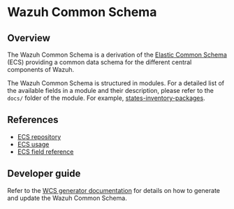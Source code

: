 # Wazuh Common Schema

## Overview

The Wazuh Common Schema is a derivation of the [Elastic Common Schema](https://www.elastic.co/guide/en/ecs/current/ecs-field-reference.html) (ECS) providing a common data schema for the different central components of Wazuh.

The Wazuh Common Schema is structured in modules. For a detailed list of the available fields in a module and their description, please refer to the `docs/` folder of the module. For example, [states-inventory-packages](states-inventory-packages/docs/).

## References

- [ECS repository](https://github.com/elastic/ecs)
- [ECS usage](https://github.com/elastic/ecs/blob/main/USAGE.md)
- [ECS field reference](https://www.elastic.co/guide/en/ecs/current/ecs-field-reference.html)

## Developer guide

Refer to the [WCS generator documentation](./generator/README.md) for details on how to generate and update the Wazuh Common Schema.
